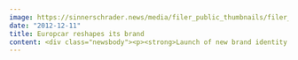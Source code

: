 ```yaml
---
image: https://sinnerschrader.news/media/filer_public_thumbnails/filer_public/9b/ea/9bea3c73-9ffc-49b4-9c89-834088b6035d/varfoldersdjk8pxf42x64d8fxslz8jcc8fc0000gnttmpvexq90__480x288_q85_crop_subsampling-2_upscale.png
date: "2012-12-11"
title: Europcar reshapes its brand
content: <div class="newsbody"><p><strong>Launch of new brand identity on renewed global booking platform</strong></p><p>Europcar - Europe's largest car rental company - has revamped its brand. It unveiled the reworked logo and the new claim "moving your way" on <a href="http&#58;//europcar.com">europcar.com</a>, the relaunched global booking platform. SinnerSchrader was responsible for the design development, concept of the new online brand presence, and the technical implementation.</p><p>"Moving your way" is the new brand promise of the company and the site. Europcar, the largest European car rental company, uses it to position themselves as a lifelong mobility service provider. Europcar moves, and this is represented by all elements of the new website. The website welcomes visitors on a large, dynamic stage. An animated street-look vehicle guide presents the Europcar fleet, providing customers with an instant overview.</p><p>In addition to its modern, clean-cut design it is also the high level of user experience which defines <a href="http&#58;//europcar.com">europcar.com</a>. Europcar and SinnerSchrader simplified the reservation process and made it more appealing to the customer. On the new website, users can filter vehicles to search according to their needs, swiftly add reservations for extras, and save their favourite models.</p><p>“Our diversified solutions provide our customers with more freedom and enable them to rediscover the pleasure and emotions of the mobility experience. However you choose to move, whatever way, methods, direction or style, Europcar will move with you and will ‘move’ you” explained Pascal Klein, Europcar Group Marketing Director.</p><p><a href="http&#58;//europcar.com">http&#58;//europcar.com</a></p><p><strong>About SinnerSchrader</strong><br/>SinnerSchrader is one of Europe’s leading digital agencies. It develops interactive strategies, platforms and applications that create far-reaching relationships between the consumer and brand. More than 400 people work for the SinnerSchrader Group in Hamburg, Frankfurt, Munich, Berlin, Prague and Hanover for customers including Allianz, SKODA, TUI, Tchibo, simyo, REWE, comdirect bank, the PPR Group and Holy Fashion Group. SinnerSchrader was founded in 1996 and went public in 1999.</p><p><strong>About Europcar</strong><br/>Europcar is the leader in car rental services in Europe. Present in 140 countries, the company provides customers with access to the world’s largest vehicle rental network through its own operations, franchisees and partnerships. With 6,500 employees committed to delivering customer satisfaction and an average fleet of 190,000 vehicles, Europcar is conscious of its corporate citizenship responsibilities. Winner of the first World Travel Award recognizing the World's Leading Green Transport Solutions Company, Europcar also was honored with the Award in 2010 and 2011. Europcar is owned by Eurazeo.</p><p><a class="news-backlink" href="/en/"><svg class="svg-ico svg-ico--arrow-left"><use xlink&#58;href="#arrow-down"></use></svg>Back to the overview</a></p></div>
---
```

